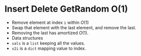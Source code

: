 # Insert Delete GetRandom O(1)

* Remove element at index `i` within $O(1)$
 * Swap that element with the last element, and remove the last.
 * Removing the last has amortized $O(1)$.
* Data structures
 * `vals` is a `list` keeping all the values.
 * `v2i` is a `dict` mapping value to index.
